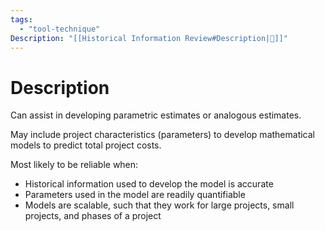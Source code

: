 ```yaml
---
tags:
  - "tool-technique"
Description: "[[Historical Information Review#Description|📝]]"
---
```

# Description
Can assist in developing parametric estimates or analogous estimates.

May include project characteristics (parameters) to develop mathematical models to predict total project costs.

Most likely to be reliable when:
- Historical information used to develop the model is accurate
- Parameters used in the model are readily quantifiable
- Models are scalable, such that they work for large projects, small projects, and phases of a project